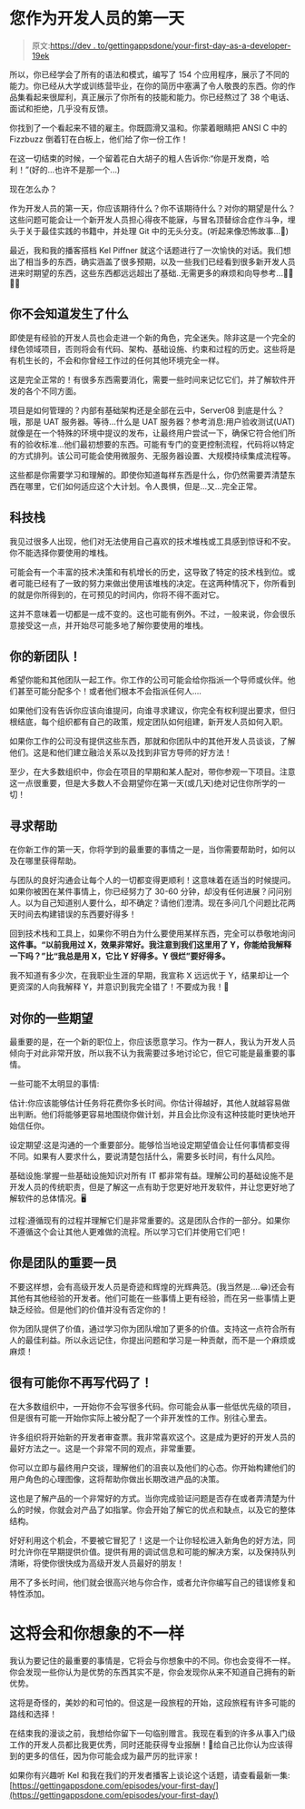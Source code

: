 # 您作为开发人员的第一天

> 原文:[https://dev . to/gettingappsdone/your-first-day-as-a-developer-19ek](https://dev.to/gettingappsdone/your-first-day-as-a-developer-19ek)

所以，你已经学会了所有的语法和模式，编写了 154 个应用程序，展示了不同的能力。你已经从大学或训练营毕业，在你的简历中塞满了令人敬畏的东西。你的作品集看起来很犀利，真正展示了你所有的技能和能力。你已经熬过了 38 个电话、面试和拒绝，几乎没有反馈。

你找到了一个看起来不错的雇主。你既圆滑又温和。你蒙着眼睛把 ANSI C 中的 Fizzbuzz 倒着钉在白板上，他们给了你一份工作！

在这一切结束的时候，一个留着花白大胡子的粗人告诉你:“你是开发商，哈利！”(好的...也许不是那一个...)

现在怎么办？

作为开发人员的第一天，你应该期待什么？你不该期待什么？对你的期望是什么？这些问题可能会让一个新开发人员担心得夜不能寐，与冒名顶替综合症作斗争，埋头于关于最佳实践的书籍中，并处理 Git 中的无头分支。(听起来像恐怖故事...🎃)

最近，我和我的播客搭档 Kel Piffner 就这个话题进行了一次愉快的对话。我们想出了相当多的东西，确实涵盖了很多预期，以及一些我们已经看到很多新开发人员进来时期望的东西，这些东西都远远超出了基础..无需更多的麻烦和向导参考...🧙‍♂️🧙‍♀️

## [](#you-arent-going-to-know-whats-going-on)你不会知道发生了什么

即使是有经验的开发人员也会走进一个新的角色，完全迷失。除非这是一个完全的绿色领域项目，否则将会有代码、架构、基础设施、约束和过程的历史。这些将是有机生长的，不会和你曾经工作过的任何其他环境完全一样。

这是完全正常的！有很多东西需要消化，需要一些时间来记忆它们，并了解软件开发的各个不同方面。

项目是如何管理的？内部有基础架构还是全部在云中，Server08 到底是什么？哦，那是 UAT 服务器。等待...什么是 UAT 服务器？参考消息:用户验收测试(UAT)就像是在一个特殊的环境中提议的发布，让最终用户尝试一下，确保它符合他们所有的验收标准...他们最初想要的东西。可能有专门的变更控制流程，代码将以特定的方式排列。该公司可能会使用微服务、无服务器设置、大规模持续集成流程等。

这些都是你需要学习和理解的。即使你知道每样东西是什么，你仍然需要弄清楚东西在哪里，它们如何适应这个大计划。令人畏惧，但是...又...完全正常。

## [](#the-tech-stack)科技栈

我见过很多人出现，他们对无法使用自己喜欢的技术堆栈或工具感到惊讶和不安。你不能选择你要使用的堆栈。

可能会有一个丰富的技术决策和有机增长的历史，这导致了特定的技术栈到位。或者可能已经有了一致的努力来做出使用该堆栈的决定。在这两种情况下，你所看到的就是你所得到的，在可预见的时间内，你将不得不面对它。

这并不意味着一切都是一成不变的。这也可能有例外。不过，一般来说，你会很乐意接受这一点，并开始尽可能多地了解你要使用的堆栈。

## [](#your-new-team)你的新团队！

希望你能和其他团队一起工作。你工作的公司可能会给你指派一个导师或伙伴。他们甚至可能分配多个！或者他们根本不会指派任何人....

如果他们没有告诉你应该向谁提问，向谁寻求建议，你完全有权利提出要求，但归根结底，每个组织都有自己的政策，规定团队如何组建，新开发人员如何入职。

如果你工作的公司没有提供这些东西，那就和你团队中的其他开发人员谈谈，了解他们。这是和他们建立融洽关系以及找到非官方导师的好方法！

至少，在大多数组织中，你会在项目的早期和某人配对，带你参观一下项目。注意这一点很重要，但是大多数人不会期望你在第一天(或几天)绝对记住你所学的一切！

## [](#getting-help)寻求帮助

在你新工作的第一天，你将学到的最重要的事情之一是，当你需要帮助时，如何以及在哪里获得帮助。

与团队的良好沟通会让每个人的一切都变得更顺利！这意味着在适当的时候提问。如果你被困在某件事情上，你已经努力了 30-60 分钟，却没有任何进展？问问别人。以为自己知道别人要什么，却不确定？请他们澄清。现在多问几个问题比花两天时间去构建错误的东西要好得多！

回到技术栈和工具上，如果你不明白为什么要使用某样东西，完全可以恭敬地询问**这件事。“以前我用过 X，效果非常好。我注意到我们这里用了 Y，你能给我解释一下吗？”比“我总是用 X，它比 Y 好得多。Y 很烂”要好得多。**

我不知道有多少次，在我职业生涯的早期，我宣称 X 远远优于 Y，结果却让一个更资深的人向我解释 Y，并意识到我完全错了！不要成为我！😬

## [](#some-things-expected-of-you)对你的一些期望

最重要的是，在一个新的职位上，你应该愿意学习。作为一群人，我认为开发人员倾向于对此非常开放，所以我不认为我需要过多地讨论它，但它可能是最重要的事情。

一些可能不太明显的事情:

估计:你应该能够估计任务将花费你多长时间。你估计得越好，其他人就越容易做出判断。他们将能够更容易地围绕你做计划，并且会比你没有这种技能时更快地开始信任你。

设定期望:这是沟通的一个重要部分。能够恰当地设定期望值会让任何事情都变得不同。如果有人要求什么，要说清楚包括什么，需要多长时间，有什么风险。

基础设施:掌握一些基础设施知识对所有 IT 都非常有益。理解公司的基础设施不是开发人员的传统职责，但是了解这一点有助于您更好地开发软件，并让您更好地了解软件的总体情况。🖥

过程:遵循现有的过程并理解它们是非常重要的。这是团队合作的一部分。如果你不遵循这个会让其他人更难做的流程。所以学习它们并使用它们吧！

## [](#youre-an-important-part-of-the-team)你是团队的重要一员

不要这样想，会有高级开发人员是奇迹和辉煌的光辉典范。(我当然是....😁)还会有其他有其他经验的开发者。他们可能在一些事情上更有经验，而在另一些事情上更缺乏经验。但是他们的价值并没有否定你的！

你为团队提供了价值，通过学习你为团队增加了更多的价值。支持这一点符合所有人的最佳利益。所以永远记住，你提出问题和学习是一种贡献，而不是一个麻烦或麻烦！

## 很有可能你不再写代码了！

在大多数组织中，一开始你不会写很多代码。你可能会从事一些低优先级的项目，但是很有可能一开始你实际上被分配了一个非开发性的工作。别往心里去。

许多组织将开始新的开发者审查票。我非常喜欢这个。这是成为更好的开发人员的最好方法之一。这是一个非常不同的观点，非常重要。

你可以立即与最终用户交谈，理解他们的沮丧以及他们的心态。你开始构建他们的用户角色的心理图像，这将帮助你做出长期改进产品的决策。

这也是了解产品的一个非常好的方式。当你完成验证问题是否存在或者弄清楚为什么的时候，你就会对产品了如指掌。你会开始了解它的优点和缺点，以及它的整体结构。

好好利用这个机会，不要被它冒犯了！这是一个让你轻松进入新角色的好方法，同时允许你在早期提供价值。提供有用的调试信息和可能的解决方案，以及保持队列清晰，将使你很快成为高级开发人员最好的朋友！

用不了多长时间，他们就会很高兴地与你合作，或者允许你编写自己的错误修复和特性添加。

# 这将会和你想象的不一样

我认为要记住的最重要的事情是，它将会与你想象中的不同。你也会变得不一样。你会发现一些你认为是优势的东西其实不是，你会发现你从来不知道自己拥有的新优势。

这将是奇怪的，美妙的和可怕的。但这是一段旅程的开始，这段旅程有许多可能的路线和选择！

在结束我的漫谈之前，我想给你留下一句临别赠言。我现在看到的许多从事入门级工作的开发人员都比我更优秀，同时还能获得专业报酬！🤯给自己比你认为应该得到的更多的信任，因为你可能会成为最严厉的批评家！

如果你有兴趣听 Kel 和我在我们的开发者播客上谈论这个话题，请查看最新一集:[https://gettingappsdone.com/episodes/your-first-day/](https://gettingappsdone.com/episodes/your-first-day/)